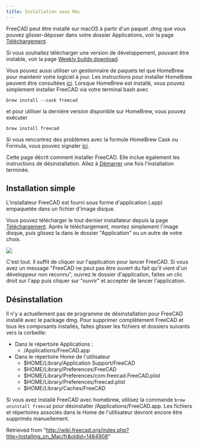 ```yaml
---
title: Installation sous Mac
---
```

FreeCAD peut être installé sur macOS à partir d'un paquet .dmg que vous pouvez glisser-déposer dans votre dossier Applications, voir la page [Téléchargement](/Download/fr "Download/fr").

Si vous souhaitez télécharger une version de développement, pouvant être instable, voir la page [Weekly builds download](https://github.com/FreeCAD/FreeCAD-Bundle/releases/tag/weekly-builds).

Vous pouvez aussi utiliser un gestionnaire de paquets tel que HomeBrew pour maintenir votre logiciel à jour. Les instructions pour installer HomeBrew peuvent être consultées [ici](https://brew.sh/). Lorsque HomeBrew est installé, vous pouvez simplement installer FreeCAD via votre terminal bash avec

```
brew install --cask freecad

```

et pour utiliser la dernière version disponible sur HomeBrew, vous pouvez exécuter

```
brew install freecad

```

Si vous rencontrez des problèmes avec la formule HomeBrew Cask ou Formula, vous pouvez signaler [ici](https://github.com/FreeCAD/homebrew-freecad).

Cette page décrit comment installer FreeCAD. Elle inclue également les instructions de désinstallation. Allez à [Démarrer](/Getting_started/fr "Getting started/fr") une fois l'installation terminée.

## Installation simple

L'installateur FreeCAD est fourni sous forme d'application (.app) empaquetée dans un fichier d'image disque.

Vous pouvez télécharger le tout dernier installateur depuis la page [Téléchargement](/Download/fr "Download/fr"). Après le téléchargement, montez simplement l'image disque, puis glissez la dans le dossier "Application" ou un autre de votre choix.

![](/images/Mac_installer_1.png)

C'est tout. Il suffit de cliquer sur l'application pour lancer FreeCAD. Si vous avez un message "FreeCAD ne peut pas être ouvert du fait qu'il vient d'un développeur non reconnu", ouvrez le dossier d'application, faites un clic droit sur l'app puis cliquer sur "ouvrir" et accepter de lancer l'application.

## Désinstallation

Il n'y a actuellement pas de programme de désinstallation pour FreeCAD installé avec le package dmg. Pour supprimer complètement FreeCAD et tous les composants installés, faites glisser les fichiers et dossiers suivants vers la corbeille:

* Dans le répertoire Applications :
  + /Applications/FreeCAD.app
* Dans le répertoire Home de l'utilisateur
  + $HOME/Library/Application Support/FreeCAD
  + $HOME/Library/Preferences/FreeCAD
  + $HOME/Library/Preferences/com.freecad.FreeCAD.plist
  + $HOME/Library/Preferences/freecad.plist
  + $HOME/Library/Caches/FreeCAD

Si vous avez installé FreeCAD avec homebrew, utilisez la commande `brew uninstall freecad` pour désinstaller /Applications/FreeCAD.app. Les fichiers et répertoires associés dans le Home de l'utilisateur devront encore être supprimés manuellement.

Retrieved from "<http://wiki.freecad.org/index.php?title=Installing_on_Mac/fr&oldid=1484908>"